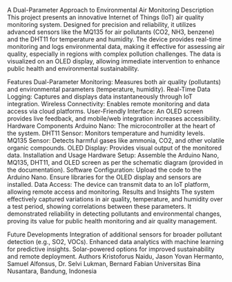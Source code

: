 A Dual-Parameter Approach to Environmental Air Monitoring
Description
This project presents an innovative Internet of Things (IoT) air quality monitoring system. Designed for precision and reliability, it utilizes advanced sensors like the MQ135 for air pollutants (CO2, NH3, benzene) and the DHT11 for temperature and humidity. The device provides real-time monitoring and logs environmental data, making it effective for assessing air quality, especially in regions with complex pollution challenges. The data is visualized on an OLED display, allowing immediate intervention to enhance public health and environmental sustainability.

Features
Dual-Parameter Monitoring: Measures both air quality (pollutants) and environmental parameters (temperature, humidity).
Real-Time Data Logging: Captures and displays data instantaneously through IoT integration.
Wireless Connectivity: Enables remote monitoring and data access via cloud platforms.
User-Friendly Interface: An OLED screen provides live feedback, and mobile/web integration increases accessibility.
Hardware Components
Arduino Nano: The microcontroller at the heart of the system.
DHT11 Sensor: Monitors temperature and humidity levels.
MQ135 Sensor: Detects harmful gases like ammonia, CO2, and other volatile organic compounds.
OLED Display: Provides visual output of the monitored data.
Installation and Usage
Hardware Setup: Assemble the Arduino Nano, MQ135, DHT11, and OLED screen as per the schematic diagram (provided in the documentation).
Software Configuration: Upload the code to the Arduino Nano. Ensure libraries for the OLED display and sensors are installed.
Data Access: The device can transmit data to an IoT platform, allowing remote access and monitoring.
Results and Insights
The system effectively captured variations in air quality, temperature, and humidity over a test period, showing correlations between these parameters. It demonstrated reliability in detecting pollutants and environmental changes, proving its value for public health monitoring and air quality management.

Future Developments
Integration of additional sensors for broader pollutant detection (e.g., SO2, VOCs).
Enhanced data analytics with machine learning for predictive insights.
Solar-powered options for improved sustainability and remote deployment.
Authors
Kristoforus Naidu, Jason Yovan Hermanto, Samuel Alfonsus, Dr. Selvi Lukman, Bernard Fabian
Universitas Bina Nusantara, Bandung, Indonesia
